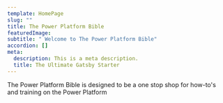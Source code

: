 ```yaml
---
template: HomePage
slug: ""
title: The Power Platform Bible
featuredImage: 
subtitle: " Welcome to The Power Platform Bible"
accordion: []
meta:
  description: This is a meta description.
  title: The Ultimate Gatsby Starter
---
```

The Power Platform Bible is designed to be a one stop shop for how-to's and training on the Power Platform